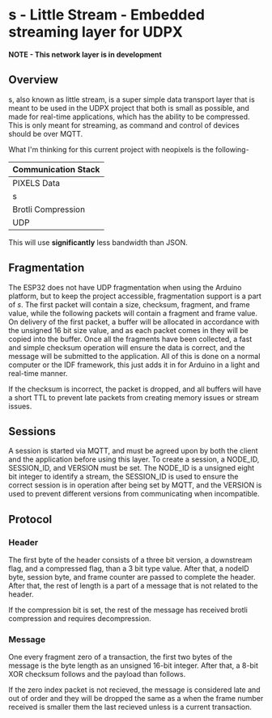 # s - Little Stream - Embedded streaming layer for UDPX

**NOTE - This network layer is in development**

## Overview
s, also known as little stream, is a super simple data transport layer that is meant to be used in the UDPX project that both is small as possible, and made for real-time applications, which has the ability to be compressed. This is only meant for streaming, as command and control of devices should be over MQTT. 

What I'm thinking for this current project with neopixels is the following-

| Communication Stack |
|---------------------|
| PIXELS Data         |
| s                   |
| Brotli Compression  |
| UDP                 |

This will use __significantly__ less bandwidth than JSON.

## Fragmentation 

The ESP32 does not have UDP fragmentation when using the Arduino platform, but to keep the project accessible, fragmentation support is a part of _s_. The first packet will contain a size, checksum, fragment, and frame value, while the following packets will contain a fragment and frame value. On delivery of the first packet, a buffer will be allocated in accordance with the unsigned 16 bit size value, and as each packet comes in they will be copied into the buffer. Once all the fragments have been collected, a fast and simple checksum operation will ensure the data is correct, and the message will be submitted to the application. All of this is done on a normal computer or the IDF framework, this just adds it in for Arduino in a light and real-time manner.

If the checksum is incorrect, the packet is dropped, and all buffers will have a short TTL to prevent late packets from creating memory issues or stream issues.

## Sessions
A session is started via MQTT, and must be agreed upon by both the client and the application before using this layer. To create a session, a NODE_ID, SESSION_ID, and VERSION must be set.  The NODE_ID is a unsigned eight bit integer to identify a stream, the SESSION_ID is used to ensure the correct session is in operation after being set by MQTT, and the VERSION is used to prevent different versions from communicating when incompatible.


## Protocol

### Header

The first byte of the header consists of a three bit version, a downstream flag, and a compressed flag, than a 3 bit type value. After that, a nodeID byte, session byte, and frame counter are passed to complete the header. After that, the rest of length is a part of a message that is not related to the header.

If the compression bit is set, the rest of the message has received brotli compression and requires decompression.

### Message

One every fragment zero of a transaction, the first two bytes of the message is the byte length as an unsigned 16-bit integer. After that, a 8-bit XOR checksum follows and the payload than follows.


If the zero index packet is not recieved, the message is considered late and out of order and they will be dropped the same as a when the frame number received is smaller them the last recieved unless is a current transaction.
